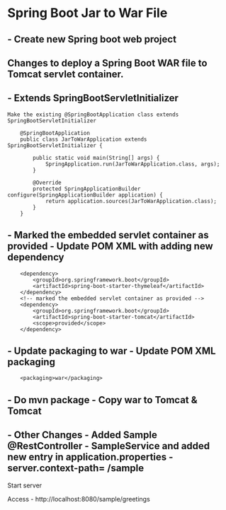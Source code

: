 # Spring Boot Jar to War File

## - Create new Spring boot web project

## Changes to deploy a Spring Boot WAR file to Tomcat servlet container.

## - Extends SpringBootServletInitializer
	
	Make the existing @SpringBootApplication class extends SpringBootServletInitializer

		@SpringBootApplication
		public class JarToWarApplication extends SpringBootServletInitializer {

			public static void main(String[] args) {
				SpringApplication.run(JarToWarApplication.class, args);
			}
			
			@Override
		    protected SpringApplicationBuilder configure(SpringApplicationBuilder application) {
		        return application.sources(JarToWarApplication.class);
		    }
		}

## - Marked the embedded servlet container as provided - Update POM XML with adding new dependency


		<dependency>
			<groupId>org.springframework.boot</groupId>
			<artifactId>spring-boot-starter-thymeleaf</artifactId>
		</dependency>
		<!-- marked the embedded servlet container as provided -->
		<dependency>
			<groupId>org.springframework.boot</groupId>
			<artifactId>spring-boot-starter-tomcat</artifactId>
			<scope>provided</scope>
		</dependency>

## - Update packaging to war - Update POM XML packaging

		<packaging>war</packaging>

## - Do mvn package - Copy war to Tomcat & Tomcat

## - Other Changes - Added Sample @RestController - SampleService and added new entry in application.properties - server.context-path=  /sample

Start server

Access - http://localhost:8080/sample/greetings
